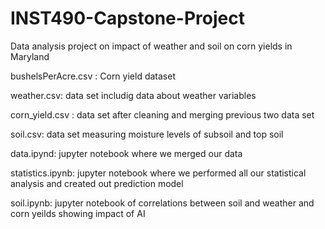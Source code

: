 # INST490-Capstone-Project
Data analysis project on impact of weather and soil on corn yields in Maryland

bushelsPerAcre.csv : Corn yield dataset

weather.csv: data set includig data about weather variables

corn_yield.csv : data set after cleaning and merging previous two data set

soil.csv: data set measuring moisture levels of subsoil and top soil

data.ipynd: jupyter notebook where we merged our data

statistics.ipynb: jupyter notebook where we performed all our statistical analysis and created out prediction model

soil.ipynb: jupyter notebook of correlations between soil and weather and corn yeilds showing impact of AI

